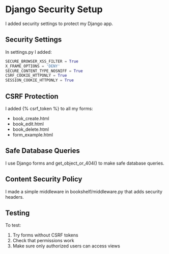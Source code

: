 # Django Security Setup

I added security settings to protect my Django app.

## Security Settings

In settings.py I added:
```python
SECURE_BROWSER_XSS_FILTER = True
X_FRAME_OPTIONS = 'DENY'  
SECURE_CONTENT_TYPE_NOSNIFF = True
CSRF_COOKIE_HTTPONLY = True
SESSION_COOKIE_HTTPONLY = True
```

## CSRF Protection

I added {% csrf_token %} to all my forms:
- book_create.html
- book_edit.html  
- book_delete.html
- form_example.html

## Safe Database Queries

I use Django forms and get_object_or_404() to make safe database queries.

## Content Security Policy

I made a simple middleware in bookshelf/middleware.py that adds security headers.

## Testing

To test:
1. Try forms without CSRF tokens
2. Check that permissions work
3. Make sure only authorized users can access views
